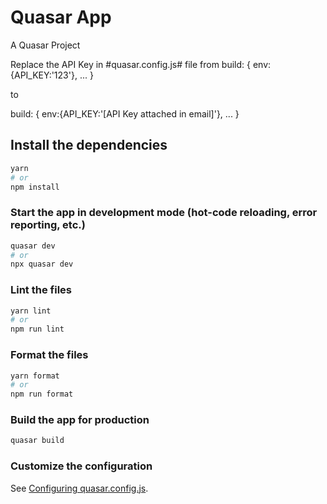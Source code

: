 # Quasar App

A Quasar Project

Replace the API Key in #quasar.config.js# file from 
build: {
        env:{API_KEY:'123'},
        ...
        }

to

build: {
        env:{API_KEY:'[API Key attached in email]'},
        ...
        }

## Install the dependencies
```bash
yarn
# or
npm install
```

### Start the app in development mode (hot-code reloading, error reporting, etc.)
```bash
quasar dev
# or
npx quasar dev
```


### Lint the files
```bash
yarn lint
# or
npm run lint
```


### Format the files
```bash
yarn format
# or
npm run format
```



### Build the app for production
```bash
quasar build
```

### Customize the configuration
See [Configuring quasar.config.js](https://v2.quasar.dev/quasar-cli-vite/quasar-config-js).
